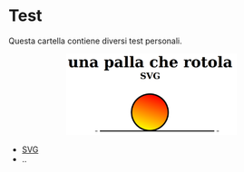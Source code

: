 # Test
Questa cartella contiene diversi test personali.

<div align="center">
  <img src="https://github.com/mariocuomo/InfoVis/blob/main/test/imgs/palla-che-rotolaSVG.png" width="300">
</div>

- [SVG](https://github.com/mariocuomo/InfoVis/tree/main/test/SVG)
- ..



